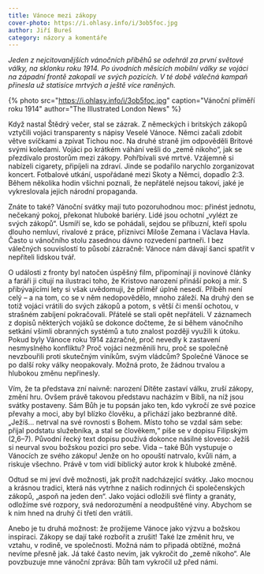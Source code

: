 ```yaml
---
title: Vánoce mezi zákopy
cover-photo: https://i.ohlasy.info/i/3ob5foc.jpg
author: Jiří Bureš
category: názory a komentáře
---
```


*Jeden z nejcitovanějších vánočních příběhů se odehrál za první světové války, na sklonku roku 1914. Po úvodních měsících mobilní války se vojáci na západní frontě zakopali ve svých pozicích. V té době válečná kampaň přinesla už statisíce mrtvých a ještě více raněných.*

{% photo src="https://i.ohlasy.info/i/3ob5foc.jpg" caption="Vánoční příměří roku 1914" author="The Illustrated London News" %}

Když nastal Štědrý večer, stal se zázrak. Z německých i britských zákopů vztyčili vojáci transparenty s nápisy Veselé Vánoce. Němci začali zdobit větve svíčkami a zpívat Tichou noc. Na druhé straně jim odpověděli Britové svými koledami. Vojáci po krátkém váhání vešli do „země nikoho“, jak se přezdívalo prostorům mezi zákopy. Pohřbívali své mrtvé. Vzájemně si nabízeli cigarety, připíjeli na zdraví. Jinde se podařilo narychlo zorganizovat koncert. Fotbalové utkání, uspořádané mezi Skoty a Němci, dopadlo 2:3. Během několika hodin všichni poznali, že nepřátelé nejsou takoví, jaké je vykreslovala jejich národní propaganda.

Znáte to také? Vánoční svátky mají tuto pozoruhodnou moc: přinést jednotu, nečekaný pokoj, překonat hluboké bariéry. Lidé jsou ochotní „vylézt ze svých zákopů“. Usmíří se, kdo se pohádali, sejdou se příbuzní, kteří spolu dlouho nemluví, rivalové z práce, příznivci Miloše Zemana i Václava Havla. Často u vánočního stolu zasednou dávno rozvedení partneři. I bez válečných souvislostí to působí zázračně: Vánoce nám dávají šanci spatřit v nepříteli lidskou tvář.

O události z  fronty byl natočen úspěšný film, připomínají ji novinové články a faráři ji citují na ilustraci toho, že Kristovo narození přináší pokoj a mír.  S přibývajícími lety si však uvědomuji, že příměř úplně nesedí. Příběh není celý – a na tom, co se v něm nedopovědělo, mnoho záleží. Na druhý den se totiž vojáci vrátili do svých zákopů a potom, s větší či menší ochotou, v strašném zabíjení pokračovali. Přátelé se stali opět nepřáteli. V záznamech z dopisů některých vojáků se dokonce dočteme, že si během vánočního setkání všimli obranných systémů a tuto znalost později využili k útoku. Pokud byly Vánoce roku 1914 zázračné, proč nevedly k zastavení nesmyslného konfliktu? Proč vojáci nezměnili hru, proč se společně nevzbouřili proti skutečným viníkům, svým vládcům? Společné Vánoce se po další roky války neopakovaly. Možná proto, že žádnou trvalou a hlubokou změnu nepřinesly.

Vím, že ta představa zní naivně: narození Dítěte zastaví válku, zruší zákopy, změní hru. Ovšem právě takovou představu nacházím v Bibli, na níž jsou svátky postaveny. Sám Bůh je tu popsán jako ten, kdo vykročí ze své pozice převahy a moci, aby byl blízko člověku, a přichází jako bezbranné dítě. „Ježíš… netrval na své rovnosti s Bohem. Místo toho se vzdal sám sebe: přijal podstatu služebníka, a stal se člověkem,“ píše se v dopisu Filipským (2,6–7). Původní řecký text dopisu používá dokonce násilné sloveso: Ježíš si neurval svou božskou pozici pro sebe. Vida – také Bůh vystupuje o Vánocích ze svého zákopu! Jenže on ho opouští natrvalo, kvůli nám, a riskuje všechno. Právě v tom vidí biblický autor krok k hluboké změně. 

Odtud se mi jeví dvě možnosti, jak prožít nadcházející svátky. Jako mocnou a krásnou tradici, která nás vytrhne z našich rodinných či společenských zákopů, „aspoň na jeden den“. Jako vojáci odložili své flinty a granáty, odložíme své rozpory, svá nedorozumění a neodpuštěné viny. Abychom se k nim hned na druhý či třetí den vrátili.

Anebo je tu druhá možnost: že prožijeme Vánoce jako výzvu a božskou inspiraci. Zákopy se dají také rozbořit a zrušit! Také lze změnit hru, ve vztahu, v rodině, ve společnosti. Možná nám to připadá obtížné, možná nevíme přesně jak. Já také často nevím, jak vykročit do „země nikoho“. Ale povzbuzuje mne vánoční zpráva: Bůh tam vykročil už před námi.
